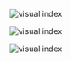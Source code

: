 ![visual index](https://i.imgur.com/qRZR9XC.png)

![visual index](https://i.imgur.com/oRkI78V.png)

![visual index](https://i.imgur.com/MsbvGp8.png)
